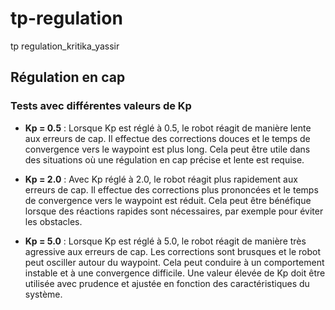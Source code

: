 # tp-regulation
tp regulation_kritika_yassir
## Régulation en cap

### Tests avec différentes valeurs de Kp

- **Kp = 0.5** : Lorsque Kp est réglé à 0.5, le robot réagit de manière lente aux erreurs de cap. Il effectue des corrections douces et le temps de convergence vers le waypoint est plus long. Cela peut être utile dans des situations où une régulation en cap précise et lente est requise.

- **Kp = 2.0** : Avec Kp réglé à 2.0, le robot réagit plus rapidement aux erreurs de cap. Il effectue des corrections plus prononcées et le temps de convergence vers le waypoint est réduit. Cela peut être bénéfique lorsque des réactions rapides sont nécessaires, par exemple pour éviter les obstacles.

- **Kp = 5.0** : Lorsque Kp est réglé à 5.0, le robot réagit de manière très agressive aux erreurs de cap. Les corrections sont brusques et le robot peut osciller autour du waypoint. Cela peut conduire à un comportement instable et à une convergence difficile. Une valeur élevée de Kp doit être utilisée avec prudence et ajustée en fonction des caractéristiques du système.


